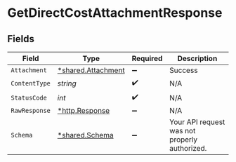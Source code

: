 # GetDirectCostAttachmentResponse


## Fields

| Field                                                   | Type                                                    | Required                                                | Description                                             |
| ------------------------------------------------------- | ------------------------------------------------------- | ------------------------------------------------------- | ------------------------------------------------------- |
| `Attachment`                                            | [*shared.Attachment](../../models/shared/attachment.md) | :heavy_minus_sign:                                      | Success                                                 |
| `ContentType`                                           | *string*                                                | :heavy_check_mark:                                      | N/A                                                     |
| `StatusCode`                                            | *int*                                                   | :heavy_check_mark:                                      | N/A                                                     |
| `RawResponse`                                           | [*http.Response](https://pkg.go.dev/net/http#Response)  | :heavy_minus_sign:                                      | N/A                                                     |
| `Schema`                                                | [*shared.Schema](../../models/shared/schema.md)         | :heavy_minus_sign:                                      | Your API request was not properly authorized.           |